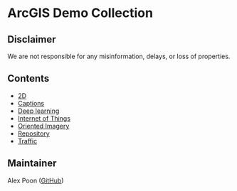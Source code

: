 # ArcGIS Demo Collection

## Disclaimer
We are not responsible for any misinformation, delays, or loss of properties.

## Contents

* [2D](2d)
* [Captions](captions)
* [Deep learning](deeplearning)
* [Internet of Things](iot)
* [Oriented Imagery](oic)
* [Repository](repo)
* [Traffic](traffic)

## Maintainer
Alex Poon ([GitHub](https://github.com/SoftFeta))
